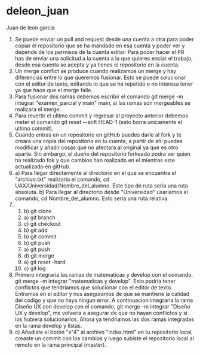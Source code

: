 # deleon_juan
Juan de leon garcia

1) Se puede enviar un pull and request desde una cuenta a otra para poder copiar el repositorio que se ha mandado en esa cuenta y poder ver y depende de los permisos de la
    cuenta editar. Para poder hacer el PR has de enviar una solicitud a la cuenta a la que quieres enciar el trabajo, desde esa cuenta se acepta y ya tienes el repositorio
    en la cuenta.
2) Un merge conflict se produce cuando realizamos un merge y hay diferencias entre lo que queremos fusionar. Esto se puede solucionar con el editor de texto, editando lo que
   se ha repetido o no interesa tener ya que hace que el merge falle.
3) Para fusionar dos ramas debemos escribir el comando git merge -m integrar "examen_parcial y main" main, si las ramas son mergeables se realizara el merge.
4) Para revertir el ultimo commit y regresar al proyecto anterior debemos meter el comando git reset --soft HEAD-1 (esto borra unicamente el ultimo commit).
5) Cuando entras en un repositorio en gitHub puedes darle al fork y te creara una copia del repositorio en tu cuenta, a partir de ahi puedes modificar y añadir cosas que no
   afectara al original ya que es otro aparte. Sin embargo, el dueño del repositorio forkeado podra ver quien ha realizado fok y que cambios han realizado en el mientras este
   actualizado en gitHub.
6) a) Para llegar directamente al directorio en el que se encuentra el "archivo.txt" realizaria el comando, cd UAX/Universidad/Nombre_del_alumno. Este tipo de ruta seria una
   ruta absoluta.
   b) Para llegar al directorio desde "Universidad" usariamos el comando, cd Nombre_del_alumno. Esto seria una ruta relativa.
7) 1) b) git clone
   2) a) git branch
   3) c) git checkout
   4) b) git add
   5) b) git commit
   6) b) git push
   7) a) git push
   8) d) git merge
   9) a) git reset -hard
   10) c) git log
8) Primero integraria las ramas de matematicas y develop con el comando, git merge -m integrar "matematicas y develop". Esto podria tener conflictos que tendriamos que
   solucionar con el editor de texto. Entramos en el editor y nos aseguramos de que se mantiene la calidad del codigo y que no haya ningun error. A continuacion integraria
   la rama Diseño UX con develop con el comando, git merge -m integrar "Diseño UX y develop", me volveria a asegurar de que no hayan conflictos y si los hubiera
   solucionarlos. Ahora ya tendriamos las dos ramas integradas en la rama develop y listas. 
10) c) Añadiste el botón "x^4" al archivo "index.html" en tu repositorio local, creaste un commit con los cambios y luego subiste el repositorio local al remoto en
    la rama principal (master).
   
